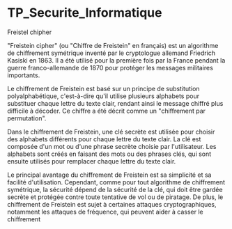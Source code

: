 # TP_Securite_Informatique
Freistel chipher

"Freistein cipher" (ou "Chiffre de Freistein" en français) est un algorithme de chiffrement symétrique inventé par le cryptologue allemand Friedrich Kasiski en 1863. Il a été utilisé pour la première fois par la France pendant la guerre franco-allemande de 1870 pour protéger les messages militaires importants.


Le chiffrement de Freistein est basé sur un principe de substitution polyalphabétique, c'est-à-dire qu'il utilise plusieurs alphabets pour substituer chaque lettre du texte clair, rendant ainsi le message chiffré plus difficile à décoder. Ce chiffre a été décrit comme un "chiffrement par permutation".


Dans le chiffrement de Freistein, une clé secrète est utilisée pour choisir des alphabets différents pour chaque lettre du texte clair. La clé est composée d'un mot ou d'une phrase secrète choisie par l'utilisateur. Les alphabets sont créés en faisant des mots ou des phrases clés, qui sont ensuite utilisés pour remplacer chaque lettre du texte clair.


Le principal avantage du chiffrement de Freistein est sa simplicité et sa facilité d'utilisation. Cependant, comme pour tout algorithme de chiffrement symétrique, la sécurité dépend de la sécurité de la clé, qui doit être gardée secrète et protégée contre toute tentative de vol ou de piratage. De plus, le chiffrement de Freistein est sujet à certaines attaques cryptographiques, notamment les attaques de fréquence, qui peuvent aider à casser le chiffrement
